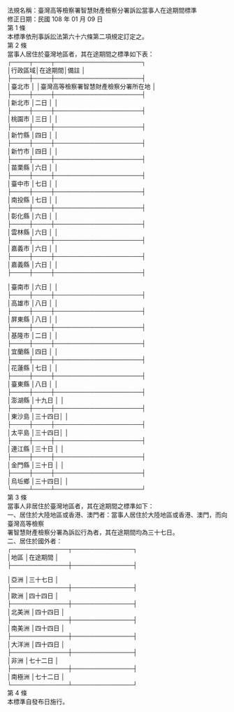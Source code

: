 法規名稱：臺灣高等檢察署智慧財產檢察分署訴訟當事人在途期間標準  
修正日期：民國 108 年 01 月 09 日  
第 1 條  
本標準依刑事訴訟法第六十六條第二項規定訂定之。  
第 2 條  
當事人居住於臺灣地區者，其在途期間之標準如下表：  
┌────┬────┬────────────────────┐  
│行政區域│在途期間│備註 │  
├────┼────┼────────────────────┤  
│臺北市 │ │臺灣高等檢察署智慧財產檢察分署所在地 │  
├────┼────┼────────────────────┤  
│新北市 │二日 │ │  
├────┼────┼────────────────────┤  
│桃園市 │三日 │ │  
├────┼────┼────────────────────┤  
│新竹縣 │四日 │ │  
├────┼────┼────────────────────┤  
│新竹市 │四日 │ │  
├────┼────┼────────────────────┤  
│苗栗縣 │六日 │ │  
├────┼────┼────────────────────┤  
│臺中市 │七日 │ │  
├────┼────┼────────────────────┤  
│南投縣 │七日 │ │  
├────┼────┼────────────────────┤  
│彰化縣 │六日 │ │  
├────┼────┼────────────────────┤  
│雲林縣 │六日 │ │  
├────┼────┼────────────────────┤  
│嘉義市 │六日 │ │  
├────┼────┼────────────────────┤  
│嘉義縣 │六日 │ │  
├────┼────┼────────────────────┤  


│臺南市 │六日 │ │  
├────┼────┼────────────────────┤  
│高雄市 │八日 │ │  
├────┼────┼────────────────────┤  
│屏東縣 │八日 │ │  
├────┼────┼────────────────────┤  
│基隆市 │二日 │ │  
├────┼────┼────────────────────┤  
│宜蘭縣 │四日 │ │  
├────┼────┼────────────────────┤  
│花蓮縣 │七日 │ │  
├────┼────┼────────────────────┤  
│臺東縣 │八日 │ │  
├────┼────┼────────────────────┤  
│澎湖縣 │十九日 │ │  
├────┼────┼────────────────────┤  
│東沙島 │三十四日│ │  
├────┼────┼────────────────────┤  
│太平島 │三十四日│ │  
├────┼────┼────────────────────┤  
│連江縣 │三十日 │ │  
├────┼────┼────────────────────┤  
│金門縣 │三十日 │ │  
├────┼────┼────────────────────┤  
│烏坵鄉 │三十四日│ │  
└────┴────┴────────────────────┘  
第 3 條  
當事人非居住於臺灣地區者，其在途期間之標準如下：  
一、居住於大陸地區或香港、澳門者：當事人居住於大陸地區或香港、澳門，而向臺灣高等檢察  
署智慧財產檢察分署為訴訟行為者，其在途期間均為三十七日。  
二、居住於國外者：  
┌─────────────┬──────────────┐  
│地區 │在途期間 │  
├─────────────┼──────────────┤  


│亞洲 │三十七日 │  
├─────────────┼──────────────┤  
│歐洲 │四十四日 │  
├─────────────┼──────────────┤  
│北美洲 │四十四日 │  
├─────────────┼──────────────┤  
│南美洲 │四十四日 │  
├─────────────┼──────────────┤  
│大洋洲 │四十四日 │  
├─────────────┼──────────────┤  
│非洲 │七十二日 │  
├─────────────┼──────────────┤  
│南極洲 │七十二日 │  
└─────────────┴──────────────┘  
第 4 條  
本標準自發布日施行。  


